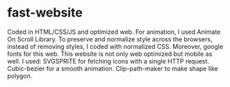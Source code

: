 # fast-website
Coded in HTML/CSS/JS and optimized web. 
For animation, I used Animate On Scroll Library. 
To preserve and normalize style across the browsers, instead of removing styles, I coded with normalized CSS. 
Moreover, google fonts for this web. This website is not only web optimized but mobile as well. 
I used:
  SVGSPRITE for fetching icons with a single HTTP request. 
  Cubic-bezier for a smooth animation. 
  Clip-path-maker to make shape like polygon. 
